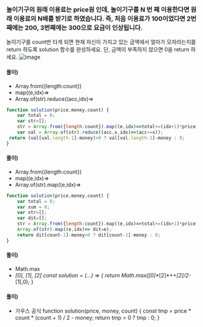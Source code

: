### 놀이기구의 원래 이용료는 price원 인데, 놀이기구를 N 번 째 이용한다면 원래 이용료의 N배를 받기로 하였습니다. 즉, 처음 이용료가 100이었다면 2번째에는 200, 3번째에는 300으로 요금이 인상됩니다.
놀이기구를 count번 타게 되면 현재 자신이 가지고 있는 금액에서 얼마가 모자라는지를 return 하도록 solution 함수를 완성하세요.
단, 금액이 부족하지 않으면 0을 return 하세요.
![image](https://user-images.githubusercontent.com/87289383/129449775-bee7da5a-6022-48ec-a9d1-a7f4be45a82d.png)

#### 풀이)
- Array.from({length:count})
- map((e,idx)=>
- Array.of(str).reduce((acc,idx)=>
```javascript
function solution(price,money,count) {
    var total = 0;
    var str=[];
    str = Array.from({length:count}).map((e,idx)=>total+=(idx+1)*price);
    var val = Array.of(str).reduce((acc,x,idx)=>(acc+=x));
 return (val[val.length-1]-money)>0 ? val[val.length-1]-money : 0;
}
```

#### 풀이) 
- Array.from({length:count})
- map((e,idx)=>
- Array.of(str).map((e,idx)=>
```javascript
function solution(price,money,count) {
    var total = 0;
    var sum = 0;
    var str=[];
    var dit=[];
    str = Array.from({length:count}).map((e,idx)=>total+=(idx+1)*price);
    Array.of(str).map((e,idx)=> dit=e);
    return dit[count-1]-money>0 ? dit[count-1]-money : 0;
}
```

#### 풀이)
- Math.max
- _[0], _[1], _[2]
const solution = (..._) => { return Math.max(_[0]*_[2]*++_[2]/2-_[1],0); }

#### 풀이)
- 가우스 공식
function solution(price, money, count) {
    const tmp = price * count * (count + 1) / 2 - money;
    return tmp > 0 ? tmp : 0;
}
